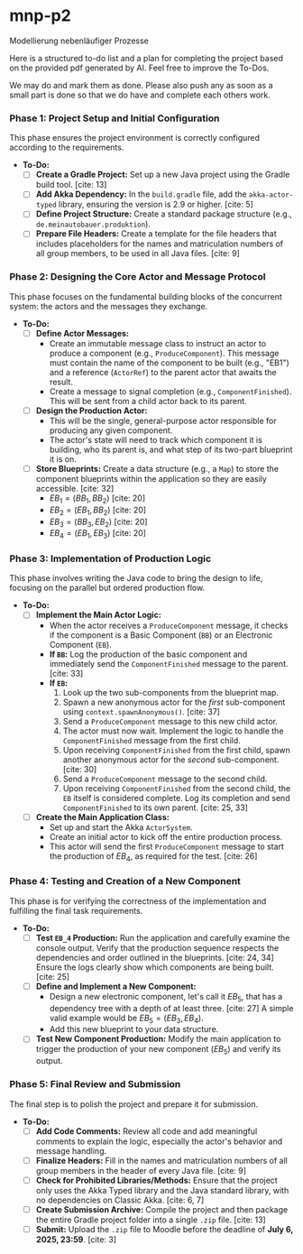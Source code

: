 # mnp-p2
Modellierung nebenläufiger Prozesse

Here is a structured to-do list and a plan for completing the project based on the provided pdf generated by AI. Feel free to improve the To-Dos.

We may do and mark them as done. Please also push any as soon as a small part is done so that we do have and complete each others work.

### **Phase 1: Project Setup and Initial Configuration**

This phase ensures the project environment is correctly configured according to the requirements.

* **To-Do:**
    * [ ] **Create a Gradle Project:** Set up a new Java project using the Gradle build tool. [cite: 13]
    * [ ] **Add Akka Dependency:** In the `build.gradle` file, add the `akka-actor-typed` library, ensuring the version is 2.9 or higher. [cite: 5]
    * [ ] **Define Project Structure:** Create a standard package structure (e.g., `de.meinautobauer.produktion`).
    * [ ] **Prepare File Headers:** Create a template for the file headers that includes placeholders for the names and matriculation numbers of all group members, to be used in all Java files. [cite: 9]

### **Phase 2: Designing the Core Actor and Message Protocol**

This phase focuses on the fundamental building blocks of the concurrent system: the actors and the messages they exchange.

* **To-Do:**
    * [ ] **Define Actor Messages:**
        * Create an immutable message class to instruct an actor to produce a component (e.g., `ProduceComponent`). This message must contain the name of the component to be built (e.g., "EB1") and a reference (`ActorRef`) to the parent actor that awaits the result.
        * Create a message to signal completion (e.g., `ComponentFinished`). This will be sent from a child actor back to its parent.
    * [ ] **Design the Production Actor:**
        * This will be the single, general-purpose actor responsible for producing any given component.
        * The actor's state will need to track which component it is building, who its parent is, and what step of its two-part blueprint it is on.
    * [ ] **Store Blueprints:** Create a data structure (e.g., a `Map`) to store the component blueprints within the application so they are easily accessible. [cite: 32]
        * $EB_1 = (BB_1, BB_2)$ [cite: 20]
        * $EB_2 = (EB_1, BB_2)$ [cite: 20]
        * $EB_3 = (BB_3, EB_2)$ [cite: 20]
        * $EB_4 = (EB_1, EB_3)$ [cite: 20]

### **Phase 3: Implementation of Production Logic**

This phase involves writing the Java code to bring the design to life, focusing on the parallel but ordered production flow.

* **To-Do:**
    * [ ] **Implement the Main Actor Logic:**
        * When the actor receives a `ProduceComponent` message, it checks if the component is a Basic Component (`BB`) or an Electronic Component (`EB`).
        * **If `BB`:** Log the production of the basic component and immediately send the `ComponentFinished` message to the parent. [cite: 33]
        * **If `EB`:**
            1.  Look up the two sub-components from the blueprint map.
            2.  Spawn a new anonymous actor for the *first* sub-component using `context.spawnAnonymous()`. [cite: 37]
            3.  Send a `ProduceComponent` message to this new child actor.
            4.  The actor must now wait. Implement the logic to handle the `ComponentFinished` message from the first child.
            5.  Upon receiving `ComponentFinished` from the first child, spawn another anonymous actor for the *second* sub-component. [cite: 30]
            6.  Send a `ProduceComponent` message to the second child.
            7.  Upon receiving `ComponentFinished` from the second child, the `EB` itself is considered complete. Log its completion and send `ComponentFinished` to its own parent. [cite: 25, 33]
    * [ ] **Create the Main Application Class:**
        * Set up and start the Akka `ActorSystem`.
        * Create an initial actor to kick off the entire production process.
        * This actor will send the first `ProduceComponent` message to start the production of $EB_4$, as required for the test. [cite: 26]

### **Phase 4: Testing and Creation of a New Component**

This phase is for verifying the correctness of the implementation and fulfilling the final task requirements.

* **To-Do:**
    * [ ] **Test `EB_4` Production:** Run the application and carefully examine the console output. Verify that the production sequence respects the dependencies and order outlined in the blueprints. [cite: 24, 34] Ensure the logs clearly show which components are being built. [cite: 25]
    * [ ] **Define and Implement a New Component:**
        * Design a new electronic component, let's call it $EB_5$, that has a dependency tree with a depth of at least three. [cite: 27] A simple valid example would be $EB_5 = (EB_3, EB_4)$.
        * Add this new blueprint to your data structure.
    * [ ] **Test New Component Production:** Modify the main application to trigger the production of your new component ($EB_5$) and verify its output.

### **Phase 5: Final Review and Submission**

The final step is to polish the project and prepare it for submission.

* **To-Do:**
    * [ ] **Add Code Comments:** Review all code and add meaningful comments to explain the logic, especially the actor's behavior and message handling.
    * [ ] **Finalize Headers:** Fill in the names and matriculation numbers of all group members in the header of every Java file. [cite: 9]
    * [ ] **Check for Prohibited Libraries/Methods:** Ensure that the project only uses the Akka Typed library and the Java standard library, with no dependencies on Classic Akka. [cite: 6, 7]
    * [ ] **Create Submission Archive:** Compile the project and then package the entire Gradle project folder into a single `.zip` file. [cite: 13]
    * [ ] **Submit:** Upload the `.zip` file to Moodle before the deadline of **July 6, 2025, 23:59**. [cite: 3]